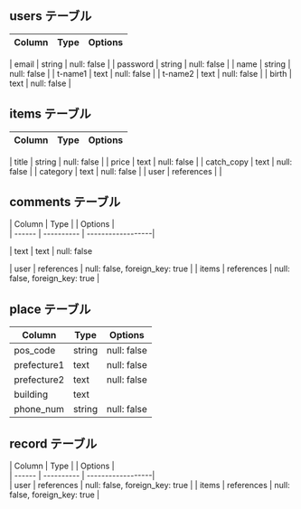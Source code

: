 ## users テーブル

| Column     | Type   | Options     |
| --------   | ------ | ----------- |

| email      | string | null: false |
| password   | string | null: false |
| name       | string | null: false |
| t-name1    | text   | null: false |
| t-name2    | text   | null: false |
| birth      | text   | null: false |

## items  テーブル

| Column       | Type             | Options          |
| ------       | ------           | -----------      |

| title        | string           | null: false      |
| price        | text             | null: false      |
| catch_copy   | text             | null: false      |
| category     | text             | null: false      |
| user         | references       |                  |


## comments  テーブル

| Column        | Type       | 
| Options         |  
| ------        | ---------- | ------------------|

| text          | text       | null: false 
                  
| user          | references | null: false, foreign_key: true |
| items         | references | null: false, foreign_key: true |


## place  テーブル

| Column       | Type             | Options          |
| ------       | ------           | -----------      |
| pos_code     | string           | null: false      |
| prefecture1  | text             | null: false      |
| prefecture2  | text             | null: false      |
| building     | text             |                  |
| phone_num    | string           | null: false      |

## record  テーブル
| Column        | Type       | 
| Options         |  
| ------        | ---------- | ------------------|                 
| user          | references | null: false, foreign_key: true |
| items         | references | null: false, foreign_key: true |

